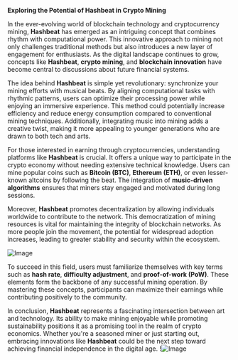 **Exploring the Potential of Hashbeat in Crypto Mining**

In the ever-evolving world of blockchain technology and cryptocurrency mining, **Hashbeat** has emerged as an intriguing concept that combines rhythm with computational power. This innovative approach to mining not only challenges traditional methods but also introduces a new layer of engagement for enthusiasts. As the digital landscape continues to grow, concepts like **Hashbeat**, **crypto mining**, and **blockchain innovation** have become central to discussions about future financial systems.

The idea behind **Hashbeat** is simple yet revolutionary: synchronize your mining efforts with musical beats. By aligning computational tasks with rhythmic patterns, users can optimize their processing power while enjoying an immersive experience. This method could potentially increase efficiency and reduce energy consumption compared to conventional mining techniques. Additionally, integrating music into mining adds a creative twist, making it more appealing to younger generations who are drawn to both tech and arts.

For those interested in earning through cryptocurrencies, understanding platforms like **Hashbeat** is crucial. It offers a unique way to participate in the crypto economy without needing extensive technical knowledge. Users can mine popular coins such as **Bitcoin (BTC)**, **Ethereum (ETH)**, or even lesser-known altcoins by following the beat. The integration of **music-driven algorithms** ensures that miners stay engaged and motivated during long sessions.

Moreover, **Hashbeat** promotes decentralization by allowing individuals worldwide to contribute to the network. This democratization of mining resources is vital for maintaining the integrity of blockchain networks. As more people join the movement, the potential for widespread adoption increases, leading to greater stability and security within the ecosystem.

![Image](https://github.com/user-attachments/assets/3be06921-4469-491d-bd37-5f14c53422b7)

To succeed in this field, users must familiarize themselves with key terms such as **hash rate**, **difficulty adjustment**, and **proof-of-work (PoW)**. These elements form the backbone of any successful mining operation. By mastering these concepts, participants can maximize their earnings while contributing positively to the community.

In conclusion, **Hashbeat** represents a fascinating intersection between art and technology. Its ability to make mining enjoyable while promoting sustainability positions it as a promising tool in the realm of crypto economics. Whether you're a seasoned miner or just starting out, embracing innovations like **Hashbeat** could be the next step toward achieving financial independence in the digital age. !![Image](https://github.com/user-attachments/assets/3be06921-4469-491d-bd37-5f14c53422b7)